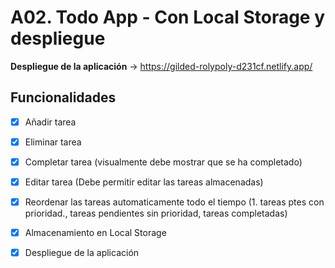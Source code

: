 # A02. Todo App - Con Local Storage y despliegue

**Despliegue de la aplicación** -> https://gilded-rolypoly-d231cf.netlify.app/

## Funcionalidades

- [x] Añadir tarea

- [x] Eliminar tarea

- [x] Completar tarea (visualmente debe mostrar que se ha completado)

- [x] Editar tarea (Debe permitir editar las tareas almacenadas)

- [x] Reordenar las tareas automaticamente todo el tiempo (1. tareas ptes con prioridad., tareas pendientes sin prioridad, tareas completadas)

- [x] Almacenamiento en Local Storage

- [x] Despliegue de la aplicación